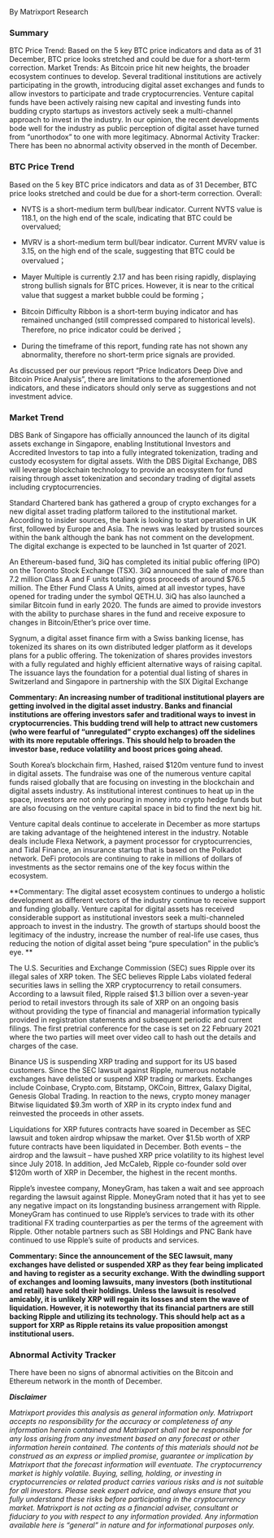 By Matrixport Research

### Summary

BTC Price Trend: Based on the 5 key BTC price indicators and data as of 31 December, BTC price looks stretched and could be due for a short-term correction.
Market Trends: As Bitcoin price hit new heights, the broader ecosystem continues to develop. Several traditional institutions are actively participating in the growth, introducing digital asset exchanges and funds to allow investors to participate and trade cryptocurrencies. Venture capital funds have been actively raising new capital and investing funds into budding crypto startups as investors actively seek a multi-channel approach to invest in the industry. In our opinion, the recent developments bode well for the industry as public perception of digital asset have turned from “unorthodox” to one with more legitimacy.
Abnormal Activity Tracker: There has been no abnormal activity observed in the month of December. 

### BTC Price Trend

Based on the 5 key BTC price indicators and data as of 31 December, BTC price looks stretched and could be due for a short-term correction. Overall:

-	NVTS is a short-medium term bull/bear indicator. Current NVTS value is 118.1, on the high end of the scale, indicating that BTC could be overvalued;

-	MVRV is a short-medium term bull/bear indicator. Current MVRV value is 3.15, on the high end of the scale, suggesting that BTC could be overvalued；

-	Mayer Multiple is currently 2.17 and has been rising rapidly, displaying strong bullish signals for BTC prices. However, it is near to the critical value that suggest a market bubble could be forming；

-	Bitcoin Difficulty Ribbon is a short-term buying indicator and has remained unchanged (still compressed compared to historical levels). Therefore, no price indicator could be derived；

-	During the timeframe of this report, funding rate has not shown any abnormality, therefore no short-term price signals are provided.

As discussed per our previous report “Price Indicators Deep Dive and Bitcoin Price Analysis”, there are limitations to the aforementioned indicators, and these indicators should only serve as suggestions and not investment advice.

### Market Trend

DBS Bank of Singapore has officially announced the launch of its digital assets exchange in Singapore, enabling Institutional Investors and Accredited Investors to tap into a fully integrated tokenization, trading and custody ecosystem for digital assets. With the DBS Digital Exchange, DBS will leverage blockchain technology to provide an ecosystem for fund raising through asset tokenization and secondary trading of digital assets including cryptocurrencies.

Standard Chartered bank has gathered a group of crypto exchanges for a new digital asset trading platform tailored to the institutional market. According to insider sources, the bank is looking to start operations in UK first, followed by Europe and Asia. The news was leaked by trusted sources within the bank although the bank has not comment on the development. The digital exchange is expected to be launched in 1st quarter of 2021.

An Ethereum-based fund, 3iQ has completed its initial public offering (IPO) on the Toronto Stock Exchange (TSX). 3iQ announced the sale of more than 7.2 million Class A and F units totaling gross proceeds of around $76.5 million. The Ether Fund Class A Units, aimed at all investor types, have opened for trading under the symbol QETH.U. 3iQ has also launched a similar Bitcoin fund in early 2020. The funds are aimed to provide investors with the ability to purchase shares in the fund and receive exposure to changes in Bitcoin/Ether’s price over time.

Sygnum, a digital asset finance firm with a Swiss banking license, has tokenized its shares on its own distributed ledger platform as it develops plans for a public offering. The tokenization of shares provides investors with a fully regulated and highly efficient alternative ways of raising capital. The issuance lays the foundation for a potential dual listing of shares in Switzerland and Singapore in partnership with the SIX Digital Exchange

**Commentary: An increasing number of traditional institutional players are getting involved in the digital asset industry. Banks and financial institutions are offering investors safer and traditional ways to invest in cryptocurrencies. This budding trend will help to attract new customers (who were fearful of “unregulated” crypto exchanges) off the sidelines with its more reputable offerings. This should help to broaden the investor base, reduce volatility and boost prices going ahead.**

South Korea’s blockchain firm, Hashed, raised $120m venture fund to invest in digital assets. The fundraise was one of the numerous venture capital funds raised globally that are focusing on investing in the blockchain and digital assets industry. As institutional interest continues to heat up in the space, investors are not only pouring in money into crypto hedge funds but are also focusing on the venture capital space in bid to find the next big hit.

Venture capital deals continue to accelerate in December as more startups are taking advantage of the heightened interest in the industry. Notable deals include Flexa Network, a payment processor for cryptocurrencies, and Tidal Finance, an insurance startup that is based on the Polkadot network. DeFi protocols are continuing to rake in millions of dollars of investments as the sector remains one of the key focus within the ecosystem.

**Commentary: The digital asset ecosystem continues to undergo a holistic development as different vectors of the industry continue to receive support and funding globally. Venture capital for digital assets has received considerable support as institutional investors seek a multi-channeled approach to invest in the industry. The growth of startups should boost the legitimacy of the industry, increase the number of real-life use cases, thus reducing the notion of digital asset being “pure speculation” in the public’s eye. **

The U.S. Securities and Exchange Commission (SEC) sues Ripple over its illegal sales of XRP token. The SEC believes Ripple Labs violated federal securities laws in selling the XRP cryptocurrency to retail consumers. According to a lawsuit filed, Ripple raised $1.3 billion over a seven-year period to retail investors through its sale of XRP on an ongoing basis without providing the type of financial and managerial information typically provided in registration statements and subsequent periodic and current filings. The first pretrial conference for the case is set on 22 February 2021 where the two parties will meet over video call to hash out the details and charges of the case.

Binance US is suspending XRP trading and support for its US based customers. Since the SEC lawsuit against Ripple, numerous notable exchanges have delisted or suspend XRP trading or markets. Exchanges include Coinbase, Crypto.com, Bitstamp, OKCoin, Bittrex, Galaxy Digital, Genesis Global Trading. In reaction to the news, crypto money manager Bitwise liquidated $9.3m worth of XRP in its crypto index fund and reinvested the proceeds in other assets.

Liquidations for XRP futures contracts have soared in December as SEC lawsuit and token airdrop whipsaw the market. Over $1.5b worth of XRP future contracts have been liquidated in December. Both events – the airdrop and the lawsuit – have pushed XRP price volatility to its highest level since July 2018. In addition, Jed McCaleb, Ripple co-founder sold over $120m worth of XRP in December, the highest in the recent months. 

Ripple’s investee company, MoneyGram, has taken a wait and see approach regarding the lawsuit against Ripple. MoneyGram noted that it has yet to see any negative impact on its longstanding business arrangement with Ripple. MoneyGram has continued to use Ripple’s services to trade with its other traditional FX trading counterparties as per the terms of the agreement with Ripple. Other notable partners such as SBI Holdings and PNC Bank have continued to use Ripple’s suite of products and services.

**Commentary: Since the announcement of the SEC lawsuit, many exchanges have delisted or suspended XRP as they fear being implicated and having to register as a security exchange. With the dwindling support of exchanges and looming lawsuits, many investors (both institutional and retail) have sold their holdings. Unless the lawsuit is resolved amicably, it is unlikely XRP will regain its losses and stem the wave of liquidation. However, it is noteworthy that its financial partners are still backing Ripple and utilizing its technology. This should help act as a support for XRP as Ripple retains its value proposition amongst institutional users.**

### Abnormal Activity Tracker

There have been no signs of abnormal activities on the Bitcoin and Ethereum network in the month of December.

***Disclaimer***

*Matrixport provides this analysis as general information only. Matrixport accepts no responsibility for the accuracy or completeness of any information herein contained and Matrixport shall not be responsible for any loss arising from any investment based on any forecast or other information herein contained. The contents of this materials should not be construed as an express or implied promise, guarantee or implication by Matrixport that the forecast information will eventuate. The cryptocurrency market is highly volatile. Buying, selling, holding, or investing in cryptocurrencies or related product carries various risks and is not suitable for all investors. Please seek expert advice, and always ensure that you fully understand these risks before participating in the cryptocurrency market.
Matrixport is not acting as a financial adviser, consultant or fiduciary to you with respect to any information provided. Any information available here is “general” in nature and for informational purposes only.*
